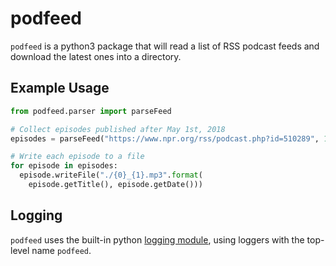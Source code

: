# podfeed
`podfeed` is a python3 package that will read a list of RSS podcast feeds and download the latest ones into a directory.

## Example Usage
```python
from podfeed.parser import parseFeed

# Collect episodes published after May 1st, 2018 
episodes = parseFeed("https://www.npr.org/rss/podcast.php?id=510289", 1525132800)

# Write each episode to a file
for episode in episodes:
  episode.writeFile("./{0}_{1}.mp3".format(
    episode.getTitle(), episode.getDate()))
```

## Logging
`podfeed` uses the built-in python [logging module](https://docs.python.org/3/library/logging.html), using loggers with the top-level name `podfeed`.
